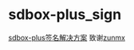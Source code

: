 # sdbox-plus_sign
[sdbox-plus签名解决方案](https://www.52pojie.cn/thread-2016480-1-1.html)
致谢[zunmx](https://www.52pojie.cn/home.php?mod=space&uid=2250589)
